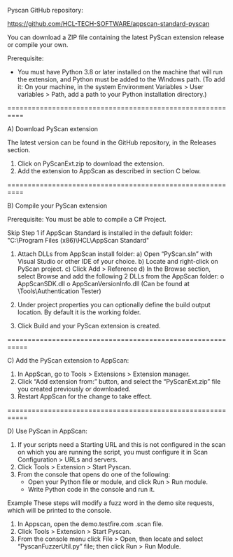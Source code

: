 Pyscan GitHub repository:

https://github.com/HCL-TECH-SOFTWARE/appscan-standard-pyscan

You can download a ZIP file containing the latest PyScan extension release or compile your own.

Prerequisite:
- You must have Python 3.8 or later installed on the machine that will run the extension, and Python must be added to the Windows path. 
  (To add it: On your machine, in the system Environment Variables > User variables > Path, add a path to your Python installation directory.)

==========================================================

A) Download PyScan extension

The latest version can be found in the GitHub repository, in the Releases section.

1) Click on PyScanExt.zip to download the extension.
2) Add the extension to AppScan as described in section C below.

==========================================================

B) Compile your PyScan extension

Prerequisite: You must be able to compile a C# Project.

Skip Step 1 if AppScan Standard is installed in the default folder:
"C:\Program Files (x86)\HCL\AppScan Standard\"

1) Attach DLLs from AppScan install folder:
	a) Open “PyScan.sln” with Visual Studio or other IDE of your choice.
	b) Locate and right-click on PyScan project.
	c) Click Add > Reference
	d) In the Browse section, select Browse and add the following 2 DLLs from the AppScan folder:
		o	AppScanSDK.dll
		o	AppScanVersionInfo.dll (Can be found at \Tools\Authentication Tester)

2) Under project properties you can optionally define the build output location. By default it is the working folder.

3) Click Build and your PyScan extension is created.

===========================================================

C) Add the PyScan extension to AppScan:

1) In AppScan, go to Tools > Extensions > Extension manager.
2) Click “Add extension from:” button, and select the “PyScanExt.zip” file you created previously or downloaded.
3) Restart AppScan for the change to take effect.

===========================================================

D) Use PyScan in AppScan:

1) If your scripts need a Starting URL and this is not configured in the scan on which you are running the script,
   you must configure it in Scan Configuration > URLs and servers.
2) Click Tools > Extension > Start Pyscan.
3) From the console that opens do one of the following:
	- Open your Python file or module, and click Run > Run module.
	- Write Python code in the console and run it.

Example
These steps will modify a fuzz word in the demo site requests, which will be printed to the console.
1) In Appscan, open the demo.testfire.com .scan file.
2) Click Tools > Extension > Start Pyscan.
3) From the console menu click File > Open, then locate and select “PyscanFuzzerUtil.py” file; then click Run > Run Module.
	
